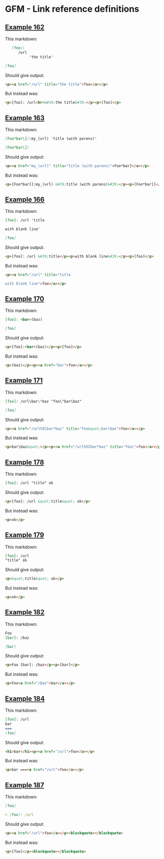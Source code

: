 # GFM - Link reference definitions

## [Example 162](https://spec.commonmark.org/0.29/#example-162)

This markdown:

````````````markdown
   [foo]: 
      /url  
           'the title'  

[foo]

````````````

Should give output:

````````````html
<p><a href="/url" title="the title">foo</a></p>
````````````

But instead was:

````````````html
<p>[foo]: /url<br>&#39;the title&#39;</p><p>[foo]</p>
````````````
## [Example 163](https://spec.commonmark.org/0.29/#example-163)

This markdown:

````````````markdown
[Foo*bar\]]:my_(url) 'title (with parens)'

[Foo*bar\]]

````````````

Should give output:

````````````html
<p><a href="my_(url)" title="title (with parens)">Foo*bar]</a></p>
````````````

But instead was:

````````````html
<p>[Foo*bar]]:my_(url) &#39;title (with parens)&#39;</p><p>[Foo*bar]]</p>
````````````
## [Example 166](https://spec.commonmark.org/0.29/#example-166)

This markdown:

````````````markdown
[foo]: /url 'title

with blank line'

[foo]

````````````

Should give output:

````````````html
<p>[foo]: /url &#39;title</p><p>with blank line&#39;</p><p>[foo]</p>
````````````

But instead was:

````````````html
<p><a href="/url" title="title

with blank line">foo</a></p>
````````````
## [Example 170](https://spec.commonmark.org/0.29/#example-170)

This markdown:

````````````markdown
[foo]: <bar>(baz)

[foo]

````````````

Should give output:

````````````html
<p>[foo]:<bar>(baz)</p><p>[foo]</p>
````````````

But instead was:

````````````html
<p>(baz)</p><p><a href="bar">foo</a></p>
````````````
## [Example 171](https://spec.commonmark.org/0.29/#example-171)

This markdown:

````````````markdown
[foo]: /url\bar\*baz "foo\"bar\baz"

[foo]

````````````

Should give output:

````````````html
<p><a href="/url%5Cbar*baz" title="foo&quot;bar\baz">foo</a></p>
````````````

But instead was:

````````````html
<p>bar\baz&quot;</p><p><a href="/url%5Cbar*baz" title="foo\">foo</a></p>
````````````
## [Example 178](https://spec.commonmark.org/0.29/#example-178)

This markdown:

````````````markdown
[foo]: /url "title" ok

````````````

Should give output:

````````````html
<p>[foo]: /url &quot;title&quot; ok</p>
````````````

But instead was:

````````````html
<p>ok</p>
````````````
## [Example 179](https://spec.commonmark.org/0.29/#example-179)

This markdown:

````````````markdown
[foo]: /url
"title" ok

````````````

Should give output:

````````````html
<p>&quot;title&quot; ok</p>
````````````

But instead was:

````````````html
<p>ok</p>
````````````
## [Example 182](https://spec.commonmark.org/0.29/#example-182)

This markdown:

````````````markdown
Foo
[bar]: /baz

[bar]

````````````

Should give output:

````````````html
<p>Foo [bar]: /baz</p><p>[bar]</p>
````````````

But instead was:

````````````html
<p>Foo<a href="/baz">bar</a></p>
````````````
## [Example 184](https://spec.commonmark.org/0.29/#example-184)

This markdown:

````````````markdown
[foo]: /url
bar
===
[foo]

````````````

Should give output:

````````````html
<h1>bar</h1><p><a href="/url">foo</a></p>
````````````

But instead was:

````````````html
<p>bar ===<a href="/url">foo</a></p>
````````````
## [Example 187](https://spec.commonmark.org/0.29/#example-187)

This markdown:

````````````markdown
[foo]

> [foo]: /url

````````````

Should give output:

````````````html
<p><a href="/url">foo</a></p><blockquote></blockquote>
````````````

But instead was:

````````````html
<p>[foo]</p><blockquote></blockquote>
````````````

